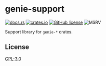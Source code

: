 # genie-support

[![docs.rs](https://img.shields.io/badge/docs.rs-genie--support-blue?style=flat-square&color=blue)](https://docs.rs/genie-support)
[![crates.io](https://img.shields.io/crates/v/genie-support.svg?style=flat-square&color=orange)](https://crates.io/crates/genie-support)
[![GitHub license](https://img.shields.io/github/license/SiegeEngineers/genie-rs?style=flat-square&color=darkred)](https://github.com/SiegeEngineers/genie-rs/blob/default/LICENSE.md)
![MSRV](https://img.shields.io/badge/MSRV-1.64.0%2B-blue?style=flat-square)

Support library for `genie-*` crates.

## License

[GPL-3.0](../../LICENSE.md)
